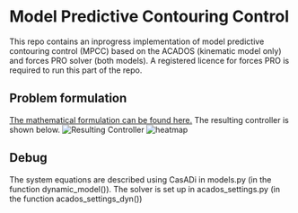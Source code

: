 # Model Predictive Contouring Control

This repo contains an inprogress implementation of model predictive contouring control (MPCC) based on the ACADOS (kinematic model only) and forces PRO solver (both models).  A registered licence for forces PRO is required to run this part of the repo.

## Problem formulation
[The mathematical formulation can be found here.](media/problem_formulation/problem_formulation.pdf) The resulting controller is shown below.
![Resulting Controller](media/slider.gif)
![heatmap](media/heatmap_rel.png)

## Debug

The system equations are described using CasADi in models.py (in the function dynamic_model()). The solver is set up in acados_settings.py (in the function acados_settings_dyn())

